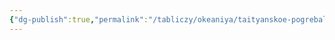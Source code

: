 ```yaml
---
{"dg-publish":true,"permalink":"/tabliczy/okeaniya/taityanskoe-pogrebalnoe-odeyanie/","dgPassFrontmatter":true}
---
```



